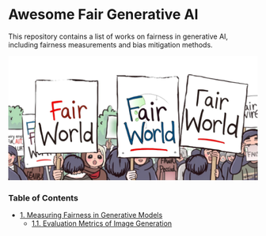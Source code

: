 # Awesome Fair Generative AI
This repository contains a list of works on fairness in generative AI, including fairness measurements and bias mitigation methods.

![overall_structure](./figures/image.webp)

### Table of Contents
- [1. Measuring Fairness in Generative Models](#1.)
  - [1.1. Evaluation Metrics of Image Generation](#1.1.)
